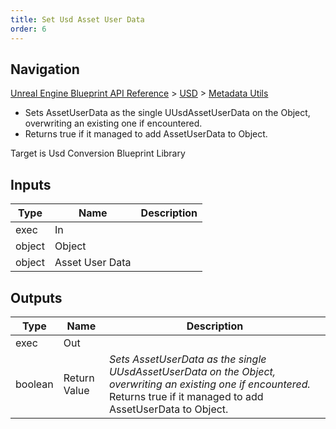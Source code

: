 ```yaml
---
title: Set Usd Asset User Data
order: 6
---
```

## Navigation

[Unreal Engine Blueprint API Reference](https://dev.epicgames.com/documentation/en-us/unreal-engine/BlueprintAPI) > [USD](https://dev.epicgames.com/documentation/en-us/unreal-engine/BlueprintAPI/USD) > [Metadata Utils](https://dev.epicgames.com/documentation/en-us/unreal-engine/BlueprintAPI/USD/MetadataUtils)

- Sets AssetUserData as the single UUsdAssetUserData on the Object, overwriting an existing one if encountered.
- Returns true if it managed to add AssetUserData to Object.

Target is Usd Conversion Blueprint Library

## Inputs

| Type | Name | Description |
| --- | --- | --- |
| exec | In |  |
| object | Object |  |
| object | Asset User Data |  |

## Outputs

| Type | Name | Description |
| --- | --- | --- |
| exec | Out |  |
| boolean | Return Value | *Sets AssetUserData as the single UUsdAssetUserData on the Object, overwriting an existing one if encountered.* Returns true if it managed to add AssetUserData to Object. |
